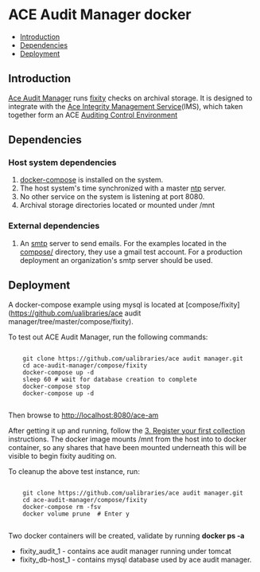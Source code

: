 # ACE Audit Manager docker

- [Introduction](#introduction)
- [Dependencies](#dependencies)
- [Deployment](#deployment)

## Introduction

[Ace Audit Manager](https://wiki.umiacs.umd.edu/adapt/index.php/Ace:Main) runs [fixity](https://www.dpconline.org/handbook/technical-solutions-and-tools/fixity-and-checksums) checks on archival storage. It is designed to integrate with the [Ace Integrity Management Service](https://wiki.umiacs.umd.edu/adapt/index.php/Ace:Ace_IMS_System)(IMS), which taken together form an ACE [Auditing Control Environment](https://wiki.umiacs.umd.edu/adapt/index.php/Ace)

## Dependencies
### Host system dependencies
1. [docker-compose](https://docs.docker.com/compose/overview/) is installed on the system.
2. The host system's time synchronized with a master [ntp](https://en.wikipedia.org/wiki/Network_Time_Protocol) server.
3. No other service on the system is listening at port 8080.
4. Archival storage directories located or mounted under /mnt

### External dependencies

1. An [smtp](https://en.wikipedia.org/wiki/Simple_Mail_Transfer_Protocol) server to send emails. For the examples located in the [compose/](https://github.com/ualibraries/archivematica/tree/1.6.1-beta3/compose) directory, they use a gmail test account. For a production deployment an organization's smtp server should be used.

## Deployment

A docker-compose example using mysql is located at [compose/fixity](https://github.com/ualibraries/ace audit manager/tree/master/compose/fixity).

To test out ACE Audit Manager, run the following commands:

```
	
	git clone https://github.com/ualibraries/ace audit manager.git
	cd ace-audit-manager/compose/fixity
	docker-compose up -d
	sleep 60 # wait for database creation to complete
	docker-compose stop
	docker-compose up -d
	
```

Then browse to [http://localhost:8080/ace-am](http://localhost:8080/ace-am)

After getting it up and running, follow the [3. Register your first collection](https://wiki.umiacs.umd.edu/adapt/index.php/Ace:Audit_Manager_Installation_Guide) instructions. The docker image mounts /mnt from the host into to docker container, so any shares that have been mounted underneath this will be visible to begin fixity auditing on.

To cleanup the above test instance, run:

```
	
	git clone https://github.com/ualibraries/ace audit manager.git
	cd ace-audit-manager/compose/fixity
	docker-compose rm -fsv
	docker volume prune  # Enter y
	
```

Two docker containers will be created, validate by running **docker ps -a**

* fixity_audit_1 - contains ace audit manager running under tomcat
* fixity_db-host_1 - contains mysql database used by ace audit manager.

